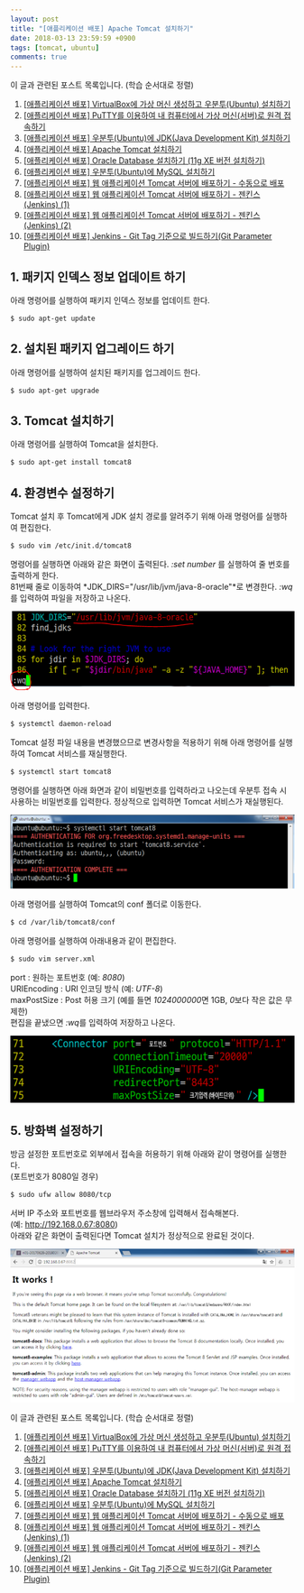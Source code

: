 ```yaml
---
layout: post
title: "[애플리케이션 배포] Apache Tomcat 설치하기"
date: 2018-03-13 23:59:59 +0900
tags: [tomcat, ubuntu]
comments: true
---
```

이 글과 관련된 포스트 목록입니다. (학습 순서대로 정렬)
1. [[애플리케이션 배포] VirtualBox에 가상 머신 생성하고 우분투(Ubuntu) 설치하기](https://blog.tophoon.com/2018/03/10/setup-ubuntu-to-virtualbox.html)
2. [[애플리케이션 배포] PuTTY를 이용하여 내 컴퓨터에서 가상 머신(서버)로 원격 접속하기](https://blog.tophoon.com/2018/03/11/connecting-local-remote-using-putty.html)
3. [[애플리케이션 배포] 우분투(Ubuntu)에 JDK(Java Development Kit) 설치하기](https://blog.tophoon.com/2018/03/12/setup-jdk-to-ubuntu.html)
4. [[애플리케이션 배포] Apache Tomcat 설치하기](https://blog.tophoon.com/2018/03/13/setup-tomcat-to-ubuntu.html)
5. [[애플리케이션 배포] Oracle Database 설치하기 (11g XE 버전 설치하기)](https://blog.tophoon.com/2018/03/14/setup-oracle-to-ubuntu.html)
6. [[애플리케이션 배포] 우분투(Ubuntu)에 MySQL 설치하기](https://blog.tophoon.com/2018/03/20/setup-mysql-to-ubuntu.html)
7. [[애플리케이션 배포] 웹 애플리케이션 Tomcat 서버에 배포하기 - 수동으로 배포](https://blog.tophoon.com/2018/03/21/deploy-war-to-tomcat-manually.html)
8. [[애플리케이션 배포] 웹 애플리케이션 Tomcat 서버에 배포하기 - 젠킨스(Jenkins) (1)](https://blog.tophoon.com/2018/03/22/deploy-war-to-tomcat-jenkins.html)
9. [[애플리케이션 배포] 웹 애플리케이션 Tomcat 서버에 배포하기 - 젠킨스(Jenkins) (2)](https://blog.tophoon.com/2018/03/23/deploy-war-to-tomcat-jenkins.html)
10. [[애플리케이션 배포] Jenkins - Git Tag 기준으로 빌드하기(Git Parameter Plugin)](https://blog.tophoon.com/2018/03/24/setup-git-parameter-plugin-to-jenkins.html)

## 1. 패키지 인덱스 정보 업데이트 하기
아래 명령어를 실행하여 패키지 인덱스 정보를 업데이트 한다.
```sh
$ sudo apt-get update
```

## 2. 설치된 패키지 업그레이드 하기
아래 명령어를 실행하여 설치된 패키지를 업그레이드 한다.
```sh
$ sudo apt-get upgrade
```

## 3. Tomcat 설치하기
아래 명령어를 실행하여 Tomcat을 설치한다.
```sh
$ sudo apt-get install tomcat8
```

## 4. 환경변수 설정하기
Tomcat 설치 후 Tomcat에게 JDK 설치 경로를 알려주기 위해 아래 명령어를 실행하여 편집한다.
```sh
$ sudo vim /etc/init.d/tomcat8
```
명령어를 실행하면 아래와 같은 화면이 출력된다. *:set number* 를 실행하여 줄 번호를 출력하게 한다.<br/>
81번째 줄로 이동하여 *JDK_DIRS="/usr/lib/jvm/java-8-oracle"*로 변경한다.
*:wq*를 입력하여 파일을 저장하고 나온다.

![이미지](/files/setup-tomcat-to-ubuntu-01.png)

아래 명령어를 입력한다.
```sh
$ systemctl daemon-reload
```

Tomcat 설정 파일 내용을 변경했으므로 변경사항을 적용하기 위해 아래 명령어를 실행하여 Tomcat 서비스를 재실행한다.
```sh
$ systemctl start tomcat8
```
명령어를 실행하면 아래 화면과 같이 비밀번호를 입력하라고 나오는데 우분투 접속 시 사용하는 비밀번호를 입력한다. 정상적으로 입력하면 Tomcat 서비스가 재실행된다.

![이미지](/files/setup-tomcat-to-ubuntu-02.png)

아래 명령어를 실행하여 Tomcat의 conf 폴더로 이동한다.
```sh
$ cd /var/lib/tomcat8/conf
```

아래 명령어를 실행하여 아래내용과 같이 편집한다.
```sh
$ sudo vim server.xml
```
port : 원하는 포트번호 (예: *8080*)<br/>
URIEncoding : URI 인코딩 방식 (예: *UTF-8*)<br/>
maxPostSize : Post 허용 크기 (예를 들면 *1024000000*면 1GB, *0*보다 작은 값은 무제한)<br/>
편집을 끝냈으면 *:wq*를 입력하여 저장하고 나온다.

![이미지](/files/setup-tomcat-to-ubuntu-03.png)

## 5. 방화벽 설정하기
방금 설정한 포트번호로 외부에서 접속을 허용하기 위해 아래와 같이 명령어를 실행한다.<br/>
(포트번호가 8080일 경우)
```sh
$ sudo ufw allow 8080/tcp
```
서버 IP 주소와 포트번호를 웹브라우저 주소창에 입력해서 접속해본다.<br/>
(예: http://192.168.0.67:8080)<br/>
아래와 같은 화면이 출력된다면 Tomcat 설치가 정상적으로 완료된 것이다.

![이미지](/files/setup-tomcat-to-ubuntu-04.png)

이 글과 관련된 포스트 목록입니다. (학습 순서대로 정렬)
1. [[애플리케이션 배포] VirtualBox에 가상 머신 생성하고 우분투(Ubuntu) 설치하기](https://blog.tophoon.com/2018/03/10/setup-ubuntu-to-virtualbox.html)
2. [[애플리케이션 배포] PuTTY를 이용하여 내 컴퓨터에서 가상 머신(서버)로 원격 접속하기](https://blog.tophoon.com/2018/03/11/connecting-local-remote-using-putty.html)
3. [[애플리케이션 배포] 우분투(Ubuntu)에 JDK(Java Development Kit) 설치하기](https://blog.tophoon.com/2018/03/12/setup-jdk-to-ubuntu.html)
4. [[애플리케이션 배포] Apache Tomcat 설치하기](https://blog.tophoon.com/2018/03/13/setup-tomcat-to-ubuntu.html)
5. [[애플리케이션 배포] Oracle Database 설치하기 (11g XE 버전 설치하기)](https://blog.tophoon.com/2018/03/14/setup-oracle-to-ubuntu.html)
6. [[애플리케이션 배포] 우분투(Ubuntu)에 MySQL 설치하기](https://blog.tophoon.com/2018/03/20/setup-mysql-to-ubuntu.html)
7. [[애플리케이션 배포] 웹 애플리케이션 Tomcat 서버에 배포하기 - 수동으로 배포](https://blog.tophoon.com/2018/03/21/deploy-war-to-tomcat-manually.html)
8. [[애플리케이션 배포] 웹 애플리케이션 Tomcat 서버에 배포하기 - 젠킨스(Jenkins) (1)](https://blog.tophoon.com/2018/03/22/deploy-war-to-tomcat-jenkins.html)
9. [[애플리케이션 배포] 웹 애플리케이션 Tomcat 서버에 배포하기 - 젠킨스(Jenkins) (2)](https://blog.tophoon.com/2018/03/23/deploy-war-to-tomcat-jenkins.html)
10. [[애플리케이션 배포] Jenkins - Git Tag 기준으로 빌드하기(Git Parameter Plugin)](https://blog.tophoon.com/2018/03/24/setup-git-parameter-plugin-to-jenkins.html)
